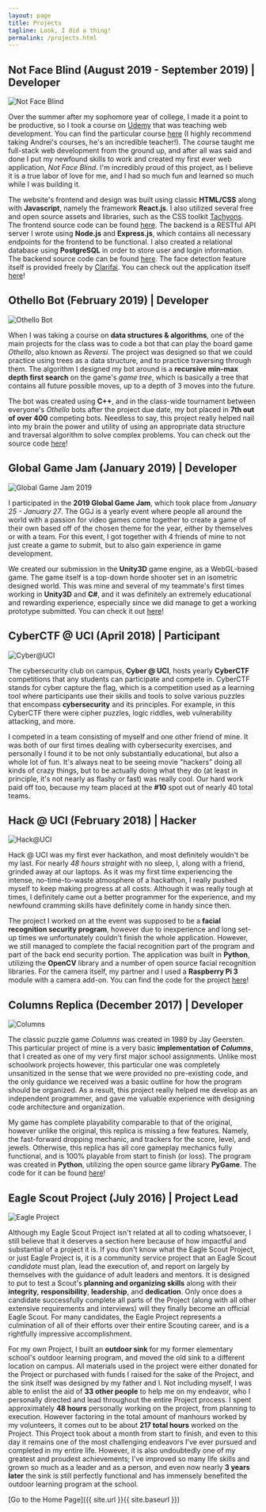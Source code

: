 ```yaml
---
layout: page
title: Projects
tagline: Look, I did a thing!
permalink: /projects.html
---
```


## Not Face Blind (August 2019 - September 2019) | Developer
![Not Face Blind](/assets/pictures/Not_Face_Blind.png)

Over the summer after my sophomore year of college, I made it a point to be productive, so I took a course on [Udemy](https://www.udemy.com/) that was teaching web development. You can find the particular course [here](https://www.udemy.com/the-complete-web-developer-zero-to-mastery/) (I highly recommend taking Andrei's courses, he's an incredible teacher!). The course taught me full-stack web development from the ground up, and after all was said and done I put my newfound skills to work and created my first ever web application, *Not Face Blind*. I'm incredibly proud of this project, as I believe it is a true labor of love for me, and I had so much fun and learned so much while I was building it.

The website's frontend and design was built using classic **HTML/CSS** along with **Javascript**, namely the framework **React.js**. I also utilized several free and open source assets and libraries, such as the CSS toolkit [Tachyons](https://tachyons.io/). The frontend source code can be found [here](https://github.com/spencerericfong/not-face-blind). The backend is a RESTful API server I wrote using **Node.js** and **Express.js**, which contains all necessary endpoints for the frontend to be functional. I also created a relational database using **PostgreSQL** in order to store user and login information. The backend source code can be found [here](https://github.com/spencerericfong/not-face-blind-api). The face detection feature itself is provided freely by [Clarifai](https://www.clarifai.com/). You can check out the application itself [here](https://not-face-blind.herokuapp.com/)!


## Othello Bot (February 2019) | Developer
![Othello Bot](/assets/pictures/Othello.jpg)

When I was taking a course on **data structures & algorithms**, one of the main projects for the class was to code a bot that can play the board game *Othello*, also known as *Reversi*. The project was designed so that we could practice using trees as a data structure, and to practice traversing through them. The algorithm I designed my bot around is a **recursive min-max depth first search** on the game's *game tree*, which is basically a tree that contains all future possible moves, up to a depth of 3 moves into the future.

The bot was created using **C++**, and in the class-wide tournament between everyone's *Othello* bots after the project due date, my bot placed in **7th out of over 400** competing bots. Needless to say, this project really helped nail into my brain the power and utility of using an appropriate data structure and traversal algorithm to solve complex problems. You can check out the source code [here](https://github.com/spencerericfong/Othello-bot)!


## Global Game Jam (January 2019) | Developer
![Global Game Jam 2019](/assets/pictures/GGJ.jpg)

I participated in the **2019 Global Game Jam**, which took place from *January 25 - January 27*. The GGJ is a yearly event where people all around the world with a passion for video games come together to create a game of their own based off of the chosen theme for the year, either by themselves or with a team. For this event, I got together with 4 friends of mine to not just create a game to submit, but to also gain experience in game development.

We created our submission in the **Unity3D** game engine, as a WebGL-based game. The game itself is a top-down horde shooter set in an isometric designed world. This was mine and several of my teammate's first times working in **Unity3D** and **C#**, and it was definitely an extremely educational and rewarding experience, especially since we did manage to get a working prototype submitted. You can check it out [here](https://globalgamejam.org/2019/games/alone-dark-0)!


## CyberCTF @ UCI (April 2018) | Participant
![Cyber@UCI](/assets/pictures/Cyber@UCI_logo.png)

The cybersecurity club on campus, **Cyber @ UCI**, hosts yearly **CyberCTF** competitions that any students can participate and compete in. CyberCTF stands for cyber capture the flag, which is a competition used as a learning tool where participants use their skills and tools to solve various puzzles that encompass **cybersecurity** and its principles. For example, in this CyberCTF there were cipher puzzles, logic riddles, web vulnerability attacking, and more.

I competed in a team consisting of myself and one other friend of mine. It was both of our first times dealing with cybersecurity exercises, and personally I found it to be not only substantially educational, but also a whole lot of fun. It's always neat to be seeing movie "hackers" doing all kinds of crazy things, but to be actually doing what they do (at least in principle, it's not nearly as flashy or fast) was really cool. Our hard work paid off too, because my team placed at the **\#10** spot out of nearly 40 total teams.


## Hack @ UCI (February 2018) | Hacker
![Hack@UCI](/assets/pictures/Hack@UCI_logo.jpg)

Hack @ UCI was my first ever hackathon, and most definitely wouldn't be my last. For nearly *48 hours straight* with no sleep, I, along with a friend, grinded away at our laptops. As it was my first time experiencing the intense, no-time-to-waste atmosphere of a hackathon, I really pushed myself to keep making progress at all costs. Although it was really tough at times, I definitely came out a better programmer for the experience, and my newfound cramming skills have definitely come in handy since then.

The project I worked on at the event was supposed to be a **facial recognition security program**, however due to inexperience and long set-up times we unfortunately couldn't finish the whole application. However, we still managed to complete the facial recognition part of the program and part of the back end security portion. The application was built in **Python**, utilizing the **OpenCV** library and a number of open source facial recognition libraries. For the camera itself, my partner and I used a **Raspberry Pi 3** module with a camera add-on. You can find the code for the project [here](https://github.com/spencerericfong/Hack-UCI-2018)!


## Columns Replica (December 2017) | Developer
![Columns](/assets/pictures/Columns.jpg)

The classic puzzle game *Columns* was created in 1989 by Jay Geersten. This particular project of mine is a very basic **implementation of** ***Columns***, that I created as one of my very first major school assignments. Unlike most schoolwork projects however, this particular one was completely unsanitized in the sense that we were provided no pre-existing code, and the only guidance we received was a basic outline for how the program should be organized. As a result, this project really helped me develop as an independent programmer, and gave me valuable experience with designing code architecture and organization.

My game has complete playability comparable to that of the original, however unlike the original, this replica is missing a few features. Namely, the fast-forward dropping mechanic, and trackers for the score, level, and jewels. Otherwise, this replica has all core gameplay mechanics fully functional, and is 100% playable from start to finish (or loss). The program was created in **Python**, utilizing the open source game library **PyGame**. The code for it can be found [here](https://github.com/spencerericfong/Columns-replica)!


## Eagle Scout Project (July 2016) | Project Lead
![Eagle Project](/assets/pictures/Eagle_Scout.png)

Although my Eagle Scout Project isn't related at all to coding whatsoever, I still believe that it deserves a section here because of how impactful and substantial of a project it is. If you don't know what the Eagle Scout Project, or just Eagle Project is, it is a community service project that an Eagle Scout *candidate* must plan, lead the execution of, and report on largely by themselves with the guidance of adult leaders and mentors. It is designed to put to test a Scout's **planning and organizing skills** along with their **integrity**, **responsibility**, **leadership**, and **dedication**. Only once does a candidate successfully complete all parts of the Project (along with all other extensive requirements and interviews) will they finally become an official Eagle Scout. For many candidates, the Eagle Project represents a culmination of all of their efforts over their entire Scouting career, and is a rightfully impressive accomplishment.

For my own Project, I built an **outdoor sink** for my former elementary school's outdoor learning program, and moved the old sink to a different location on campus. All materials used in the project were either donated for the Project or purchased with funds I raised for the sake of the Project, and the sink itself was designed by my father and I. Not including myself, I was able to enlist the aid of **33 other people** to help me on my endeavor, who I personally directed and lead throughout the entire Project process. I spent approximately **48 hours** personally working on the project, from planning to execution. However factoring in the total amount of manhours worked by my volunteers, it comes out to be about **217 total hours** worked on the Project. This Project took about a month from start to finish, and even to this day it remains one of the most challenging endeavors I've ever pursued and completed in my entire life. However, it is also undoubtedly one of my greatest and proudest achievements; I've improved so many life skills and grown so much as a leader and as a person, and even now nearly **3 years later** the sink is still perfectly functional and has immensely benefited the outdoor learning program at the school.


[Go to the Home Page]({{ site.url }}{{ site.baseurl }})
